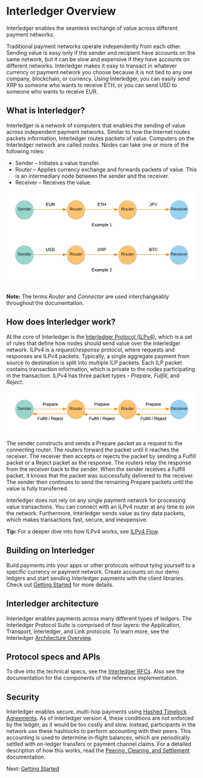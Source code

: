 # Interledger Overview

Interledger enables the seamless exchange of value across different payment networks. 

Traditional payment networks operate independently from each other. Sending value is easy only if the sender and 
recipient have accounts on the same network, but it can be slow and expensive if they have accounts on different 
networks. Interledger makes it easy to transact in whatever currency or payment network you choose because it is 
not tied to any one company, blockchain, or currency. Using Interledger, you can easily send XRP to someone who wants 
to receive ETH, or you can send USD to someone who wants to receive EUR.


## What is Interledger?
Interledger is a network of computers that enables the sending of value across independent payment networks. 
Similar to how the Internet routes packets information, Interledger routes packets of value. Computers on the Interledger 
network are called *nodes*. Nodes can take one or more of the following roles:

- Sender – Initiates a value transfer.
- Router – Applies currency exchange and forwards packets of value. This is an intermediary node between the sender 
and the receiver. 
- Receiver – Receives the value.


![ILP-nodes](assets/img/ilp-nodes-2.png)

**Note:** The terms *Router* and *Connector* are used interchangeably throughout the documentation.


## How does Interledger work?
At the core of Interledger is the [Interledger Protocol (ILPv4)](https://interledger.org/rfcs/0027-interledger-protocol-4/), 
which is a set of rules that define how nodes should send value over the Interledger network. ILPv4 is a *request/response* 
protocol, where requests and responses are ILPv4 packets. Typically, a single aggregate 
payment from source to destination is split into multiple ILP packets. Each ILP packet contains transaction 
information, which is private to the nodes participating in the transaction. ILPv4 has three packet types -  *Prepare*, *Fulfill*, and *Reject*. 

![ILP-packets](assets/img/ilp-packets.png)

The sender constructs and sends a Prepare packet as a request to the connecting router. The routers forward the packet 
until it reaches the receiver. The receiver then accepts or rejects the packet by sending a Fulfill packet or a 
Reject packet as the response. The routers relay the response from the receiver back to the sender. When the sender 
receives a Fulfill packet, it knows that the packet was successfully delivered to the receiver. The sender then 
continues to send the remaining Prepare packets until the value is fully transferred. 

Interledger does not rely on any single payment network for processing value transactions. You can connect with 
an ILPv4 router at any time to join the network. Furthermore, Interledger sends value as tiny data packets, 
which makes transactions fast, secure, and inexpensive.

**Tip:** For a deeper dive into how ILPv4 works, see [ILPv4 Flow](https://interledger.org/rfcs/0027-interledger-protocol-4/#prerequisites).


## Building on Interledger
Build payments into your apps or other protocols without tying yourself to a specific currency or payment network. 
Create accounts on our demo ledgers and start sending Interledger payments with the client libraries. 
Check out [Getting Started](https://interledger.org/docs/tutorials/getting-started.html) for more details.


## Interledger architecture
Interledger enables payments across many different types of ledgers. The Interledger Protocol Suite is comprised of 
four layers: the Application, Transport, Interledger, and Link protocols. To learn more, see the Interledger 
[Architecture Overview](https://interledger.org/rfcs/0001-interledger-architecture/).


## Protocol specs and APIs
To dive into the technical specs, see the [Interledger RFCs](https://github.com/interledger/rfcs). Also see the documentation for the components of the 
reference implementation.


## Security
Interledger enables secure, multi-hop payments using [Hashed Timelock Agreements](https://interledger.org/rfcs/0022-hashed-timelock-agreements/). 
As of Interledger version 4, these conditions are not enforced by the ledger, as it would be too costly and slow. 
Instead, participants in the network use these hashlocks to perform accounting with their peers. This accounting is 
used to determine in-flight balances, which are periodically settled with on-ledger transfers or payment channel claims. 
For a detailed description of how this works, read the 
[Peering, Clearing, and Settlement](https://interledger.org/rfcs/0032-peering-clearing-settlement/) documentation.

Next: [Getting Started](https://interledger.org/docs/tutorials/getting-started.html)
